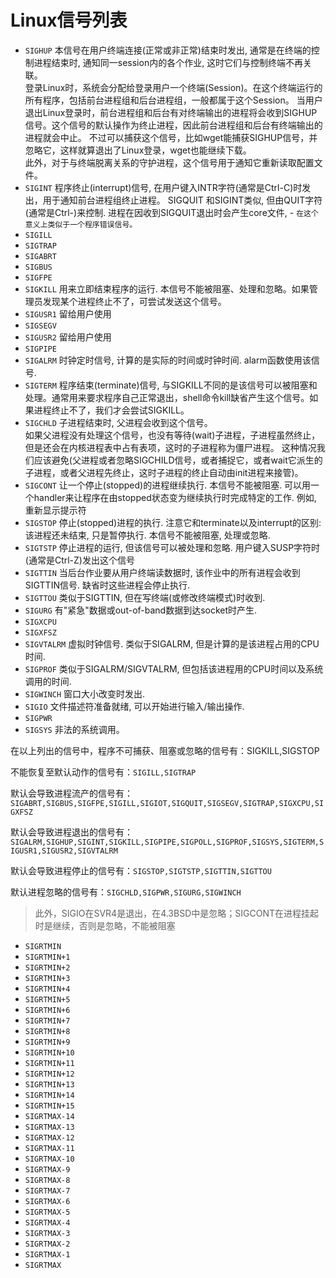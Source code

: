 # Linux信号列表

- `SIGHUP` 本信号在用户终端连接(正常或非正常)结束时发出, 通常是在终端的控制进程结束时, 通知同一session内的各个作业, 这时它们与控制终端不再关联。  
  登录Linux时，系统会分配给登录用户一个终端(Session)。在这个终端运行的所有程序，包括前台进程组和后台进程组，一般都属于这个Session。
当用户退出Linux登录时，前台进程组和后台有对终端输出的进程将会收到SIGHUP信号。这个信号的默认操作为终止进程，因此前台进程组和后台有终端输出的进程就会中止。
不过可以捕获这个信号，比如wget能捕获SIGHUP信号，并忽略它，这样就算退出了Linux登录，wget也能继续下载。  
  此外，对于与终端脱离关系的守护进程，这个信号用于通知它重新读取配置文件。
- `SIGINT` 程序终止(interrupt)信号, 在用户键入INTR字符(通常是Ctrl-C)时发出，用于通知前台进程组终止进程。
SIGQUIT 和SIGINT类似, 但由QUIT字符(通常是Ctrl-\)来控制. 进程在因收到SIGQUIT退出时会产生core文件, - `在这个意义上类似于一个程序错误信号。`
- `SIGILL`
- `SIGTRAP`
- `SIGABRT`
- `SIGBUS`
- `SIGFPE`
- `SIGKILL` 用来立即结束程序的运行. 本信号不能被阻塞、处理和忽略。如果管理员发现某个进程终止不了，可尝试发送这个信号。 
- `SIGUSR1` 留给用户使用
- `SIGSEGV`
- `SIGUSR2` 留给用户使用  
- `SIGPIPE`
- `SIGALRM` 时钟定时信号, 计算的是实际的时间或时钟时间. alarm函数使用该信号. 
- `SIGTERM` 程序结束(terminate)信号, 与SIGKILL不同的是该信号可以被阻塞和处理。通常用来要求程序自己正常退出，shell命令kill缺省产生这个信号。如果进程终止不了，我们才会尝试SIGKILL。 
- `SIGCHLD` 子进程结束时, 父进程会收到这个信号。  
如果父进程没有处理这个信号，也没有等待(wait)子进程，子进程虽然终止，但是还会在内核进程表中占有表项，这时的子进程称为僵尸进程。
这种情况我们应该避免(父进程或者忽略SIGCHILD信号，或者捕捉它，或者wait它派生的子进程，或者父进程先终止，这时子进程的终止自动由init进程来接管)。
- `SIGCONT` 让一个停止(stopped)的进程继续执行. 本信号不能被阻塞. 可以用一个handler来让程序在由stopped状态变为继续执行时完成特定的工作. 例如, 重新显示提示符  
- `SIGSTOP` 停止(stopped)进程的执行. 注意它和terminate以及interrupt的区别:该进程还未结束, 只是暂停执行. 本信号不能被阻塞, 处理或忽略. 
- `SIGTSTP` 停止进程的运行, 但该信号可以被处理和忽略. 用户键入SUSP字符时(通常是Ctrl-Z)发出这个信号  
- `SIGTTIN` 当后台作业要从用户终端读数据时, 该作业中的所有进程会收到SIGTTIN信号. 缺省时这些进程会停止执行.  
- `SIGTTOU` 类似于SIGTTIN, 但在写终端(或修改终端模式)时收到.  
- `SIGURG`  有"紧急"数据或out-of-band数据到达socket时产生.  
- `SIGXCPU`
- `SIGXFSZ`
- `SIGVTALRM` 虚拟时钟信号. 类似于SIGALRM, 但是计算的是该进程占用的CPU时间. 
- `SIGPROF` 类似于SIGALRM/SIGVTALRM, 但包括该进程用的CPU时间以及系统调用的时间. 
- `SIGWINCH` 窗口大小改变时发出.  
- `SIGIO` 文件描述符准备就绪, 可以开始进行输入/输出操作.  
- `SIGPWR`
- `SIGSYS` 非法的系统调用。 

在以上列出的信号中，程序不可捕获、阻塞或忽略的信号有：SIGKILL,SIGSTOP  
  
不能恢复至默认动作的信号有：`SIGILL,SIGTRAP`
  
默认会导致进程流产的信号有：`SIGABRT,SIGBUS,SIGFPE,SIGILL,SIGIOT,SIGQUIT,SIGSEGV,SIGTRAP,SIGXCPU,SIGXFSZ`  
  
默认会导致进程退出的信号有：`SIGALRM,SIGHUP,SIGINT,SIGKILL,SIGPIPE,SIGPOLL,SIGPROF,SIGSYS,SIGTERM,SIGUSR1,SIGUSR2,SIGVTALRM`  
  
默认会导致进程停止的信号有：`SIGSTOP,SIGTSTP,SIGTTIN,SIGTTOU`  
  
默认进程忽略的信号有：`SIGCHLD,SIGPWR,SIGURG,SIGWINCH`  
  
> 此外，SIGIO在SVR4是退出，在4.3BSD中是忽略；SIGCONT在进程挂起时是继续，否则是忽略，不能被阻塞  

- `SIGRTMIN`
- `SIGRTMIN+1`
- `SIGRTMIN+2`
- `SIGRTMIN+3`
- `SIGRTMIN+4`
- `SIGRTMIN+5`
- `SIGRTMIN+6`
- `SIGRTMIN+7`
- `SIGRTMIN+8`
- `SIGRTMIN+9`
- `SIGRTMIN+10`
- `SIGRTMIN+11`
- `SIGRTMIN+12`
- `SIGRTMIN+13`
- `SIGRTMIN+14`
- `SIGRTMIN+15`
- `SIGRTMAX-14`
- `SIGRTMAX-13`
- `SIGRTMAX-12`
- `SIGRTMAX-11`
- `SIGRTMAX-10`
- `SIGRTMAX-9`
- `SIGRTMAX-8`
- `SIGRTMAX-7`
- `SIGRTMAX-6`
- `SIGRTMAX-5`
- `SIGRTMAX-4`
- `SIGRTMAX-3`
- `SIGRTMAX-2`
- `SIGRTMAX-1`
- `SIGRTMAX`
